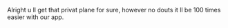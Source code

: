 Alright u ll get that privat plane for sure, however no douts it ll be 100 times easier with our app.

